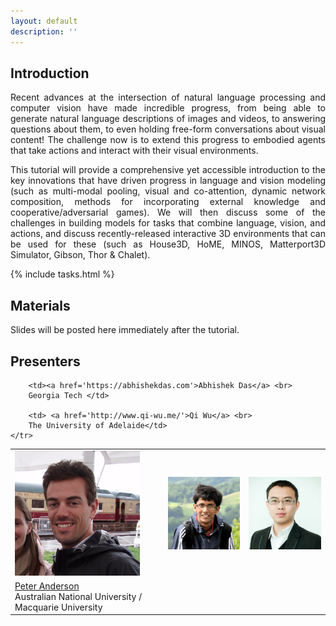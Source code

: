 ```yaml
---
layout: default
description: ''
---
```


## Introduction

<p style="text-align:justify;">
Recent advances at the intersection of natural language processing and computer vision have
made incredible progress, from being able to generate natural language descriptions of images
and videos, to answering questions about them, to even holding free-form conversations
about visual content! The challenge now is to extend this progress to embodied agents that
take actions and interact with their visual environments.
</p>

<p style="text-align:justify;">
This tutorial will provide a comprehensive yet accessible introduction to the key
innovations that have driven progress in language and vision modeling (such as
multi-modal pooling, visual and co-attention, dynamic network composition,
methods for incorporating external knowledge and cooperative/adversarial games).
We will then discuss some of the challenges in building models for tasks that combine
language, vision, and actions, and discuss recently-released interactive 3D
environments that can be used for these (such as House3D, HoME,
MINOS, Matterport3D Simulator, Gibson, Thor &amp; Chalet).
</p>

{% include tasks.html %}

## Materials

Slides will be posted here immediately after the tutorial.

## Presenters

<table class='organizer-pics-four'>
    <tr>
        <td>
        <img width="200" class='im-speaker-pic' src='images/peter.jpg' alt='peter'>
        </td>
        <td>
        <img width="200" class='im-speaker-pic' src='images/abhishek.jpg' alt='abhishek'>
        </td>
        <td>
        <img width="200" class='im-speaker-pic' src='images/qi.jpg' alt='qi'>
        </td>
    </tr>
    <tr>
        <td><a href='http://www.panderson.me/'>Peter Anderson</a> <br>
        Australian National University / Macquarie University</td>

        <td><a href='https://abhishekdas.com'>Abhishek Das</a> <br>
        Georgia Tech </td>

        <td> <a href='http://www.qi-wu.me/'>Qi Wu</a> <br>
        The University of Adelaide</td>
    </tr>
</table>
